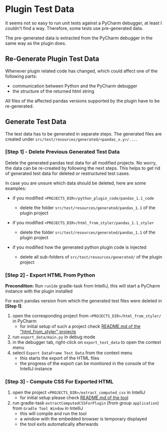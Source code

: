 # Plugin Test Data
It seems not so easy to run unit tests against a PyCharm debugger, at least I couldn't find a way. Therefore, some tests use pre-generated data.

The pre-generated data is extracted from the PyCharm debugger in the same way as the plugin does.

## Re-Generate Plugin Test Data
Whenever plugin related code has changed, which could affect one of the following parts:

- communication between Python and the PyCharm debugger
- the structure of the returned html string

All files of the affected pandas versions supported by the plugin have to be re-generated. 

## Generate Test Data
The test data has to be generated in separate steps.
The generated files are created under `src/test/resources/generated/<pandas_x.y>/...`.

### [Step 1] - Delete Previous Generated Test Data
Delete the generated pandas test data for all modified projects. 
No worry, the data can be re-created by following the next steps.
This helps to get rid of generated test data for deleted or restructured test cases.

In case you are unsure which data should be deleted, here are some examples:

- if you modified `<PROJECTS_DIR>/python_plugin_code/pandas_1.1_code` 
  - delete the folder `src/test/resources/generated/pandas_1.1` of the plugin project
  

- if you modified `<PROJECTS_DIR>/html_from_styler/pandas_1.1_styler`
  - delete the folder `src/test/resources/generated/pandas_1.1` of the plugin project


- if you modified how the generated python plugin code is injected
  - delete all sub-folders of `src/test/resources/generated/` of the plugin project

### [Step 2] - Export HTML From Python
**Precondition:**
Run `runIde` gradle-task from IntelliJ, this will start a PyCharm instance with the plugin installed

For each pandas version from which the generated test files were deleted in **[Step 1]**:
  1. open the corresponding project from `<PROJECTS_DIR>/html_from_styler/` in PyCharm
      - for initial setup of such a project check [README.md of the "html_from_styler" projects](../../projects/html_from_styler/README.md)
  2. run `export_data/main.py` in debug mode
  3. in the debugger tab, right-click on `export_test_data` to open the context menu
  4. select `Export DataFrame Test Data` from the context menu
      - this starts the export of the HTML files
      - the progress of the export can be monitored in the console of the IntelliJ instance

### [Step 3] - Compute CSS For Exported HTML
1. open the project `<PROJECTS_DIR>/extract_computed_css` in IntelliJ
    - for initial setup please check [README.md of the tool](../../projects/extract_computed_css/README.md)
2. run gradle-task `extractComputedCSSForPlugin` (from group `application`) from `Gradle Tool Window` in IntelliJ
    - this will compile and run the tool
    - a window with the embedded browser is temporary displayed
    - the tool exits automatically afterwards